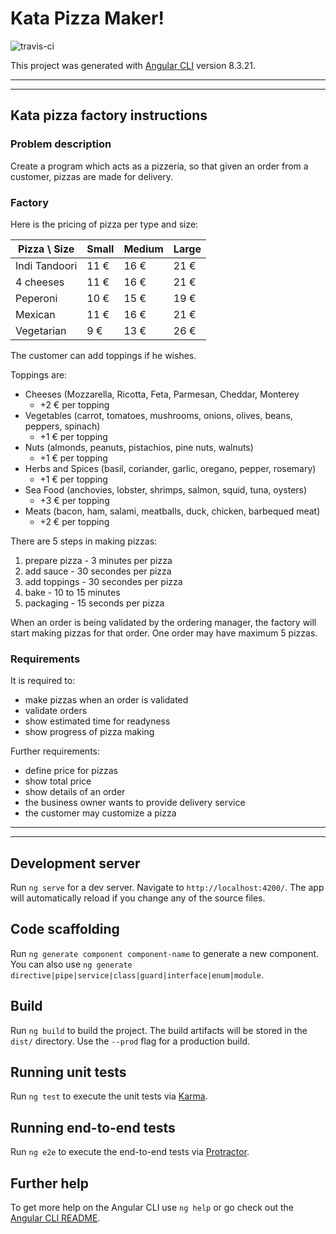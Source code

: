 # Kata Pizza Maker!

![travis-ci](https://travis-ci.com/WESquad-spires/kata-pizza-maker.svg?branch=master)

This project was generated with [Angular CLI](https://github.com/angular/angular-cli) version 8.3.21.

---
---

## Kata pizza factory instructions

### **Problem description**
Create a program which acts as a pizzeria, so that given an order from a customer, pizzas are made for delivery.

### **Factory**
Here is the pricing of pizza per type and size:

| Pizza \ Size  | Small | Medium | Large |
| ------------- | ----- | ------ | ----- |
| Indi Tandoori | 11 €  |  16 €  | 21 €  |
| 4 cheeses     | 11 €  |  16 €  | 21 €  |
| Peperoni      | 10 €  |  15 €  | 19 €  |
| Mexican       | 11 €  |  16 €  | 21 €  |
| Vegetarian    |  9 €  |  13 €  | 26 €  |

The customer can add toppings if he wishes.

Toppings are:

- Cheeses (Mozzarella, Ricotta, Feta, Parmesan, Cheddar, Monterey
    + +2 € per topping
- Vegetables (carrot, tomatoes, mushrooms, onions, olives, beans, peppers, spinach)
    + +1 € per topping
- Nuts (almonds, peanuts, pistachios, pine nuts, walnuts)
    + +1 € per topping
- Herbs and Spices (basil, coriander, garlic, oregano, pepper, rosemary)
    + +1 € per topping
- Sea Food (anchovies, lobster, shrimps, salmon, squid, tuna, oysters)
    + +3 € per topping
- Meats (bacon, ham, salami, meatballs, duck, chicken, barbequed meat)
    + +2 € per topping

There are 5 steps in making pizzas:

1. prepare pizza - 3 minutes per pizza
1. add sauce - 30 secondes per pizza
1. add toppings - 30 secondes per pizza
1. bake - 10 to 15 minutes
1. packaging - 15 seconds per pizza

When an order is being validated by the ordering manager, the factory will start making pizzas for that order. One order may have maximum 5 pizzas.

### **Requirements**

It is required to:
- make pizzas when an order is validated
- validate orders
- show estimated time for readyness
- show progress of pizza making

Further requirements:
- define price for pizzas
- show total price
- show details of an order
- the business owner wants to provide delivery service
- the customer may customize a pizza

---
---

## Development server

Run `ng serve` for a dev server. Navigate to `http://localhost:4200/`. The app will automatically reload if you change any of the source files.

## Code scaffolding

Run `ng generate component component-name` to generate a new component. You can also use `ng generate directive|pipe|service|class|guard|interface|enum|module`.

## Build

Run `ng build` to build the project. The build artifacts will be stored in the `dist/` directory. Use the `--prod` flag for a production build.

## Running unit tests

Run `ng test` to execute the unit tests via [Karma](https://karma-runner.github.io).

## Running end-to-end tests

Run `ng e2e` to execute the end-to-end tests via [Protractor](http://www.protractortest.org/).

## Further help

To get more help on the Angular CLI use `ng help` or go check out the [Angular CLI README](https://github.com/angular/angular-cli/blob/master/README.md).
